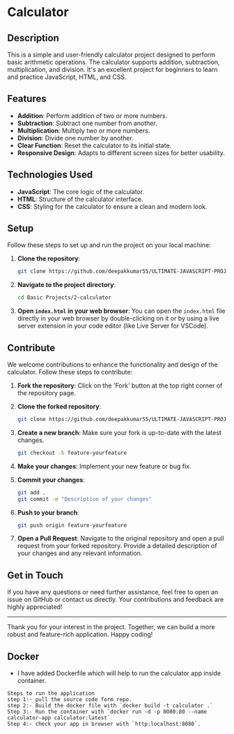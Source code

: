 # Calculator

## Description

This is a simple and user-friendly calculator project designed to perform basic arithmetic operations. The calculator supports addition, subtraction, multiplication, and division. It's an excellent project for beginners to learn and practice JavaScript, HTML, and CSS.

## Features

- **Addition**: Perform addition of two or more numbers.
- **Subtraction**: Subtract one number from another.
- **Multiplication**: Multiply two or more numbers.
- **Division**: Divide one number by another.
- **Clear Function**: Reset the calculator to its initial state.
- **Responsive Design**: Adapts to different screen sizes for better usability.

## Technologies Used

- **JavaScript**: The core logic of the calculator.
- **HTML**: Structure of the calculator interface.
- **CSS**: Styling for the calculator to ensure a clean and modern look.

## Setup

Follow these steps to set up and run the project on your local machine:

1. **Clone the repository**:
   ```bash
   git clone https://github.com/deepakkumar55/ULTIMATE-JAVASCRIPT-PROJECT.git
   ```
   
2. **Navigate to the project directory**:
   ```bash
   cd Basic Projects/2-calculator
   ```

3. **Open `index.html` in your web browser**:
   You can open the `index.html` file directly in your web browser by double-clicking on it or by using a live server extension in your code editor (like Live Server for VSCode).

## Contribute

We welcome contributions to enhance the functionality and design of the calculator. Follow these steps to contribute:

1. **Fork the repository**: Click on the 'Fork' button at the top right corner of the repository page.

2. **Clone the forked repository**:
   ```bash
   git clone https://github.com/deepakkumar55/ULTIMATE-JAVASCRIPT-PROJECT.git
   ```

3. **Create a new branch**: Make sure your fork is up-to-date with the latest changes.
   ```bash
   git checkout -b feature-yourfeature
   ```

4. **Make your changes**: Implement your new feature or bug fix.

5. **Commit your changes**:
   ```bash
   git add .
   git commit -m "Description of your changes"
   ```

6. **Push to your branch**:
   ```bash
   git push origin feature-yourfeature
   ```

7. **Open a Pull Request**: Navigate to the original repository and open a pull request from your forked repository. Provide a detailed description of your changes and any relevant information.

## Get in Touch

If you have any questions or need further assistance, feel free to open an issue on GitHub or contact us directly. Your contributions and feedback are highly appreciated!

---

Thank you for your interest in the project. Together, we can build a more robust and feature-rich application. Happy coding!



## Docker 

- I have added Dockerfile which will help to run the calculator app inside container.

```
Steps to run the application
step 1:- pull the source code form repo.
step 2:- Build the docker file with `docker build -t calculator .`
Step 3:- Run the container with `docker run -d -p 8080:80 --name calculator-app calculator:latest`
Step 4:- check your app in browser with `http:localhost:8080`.
```